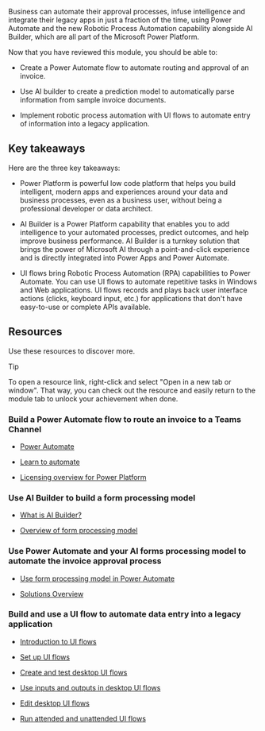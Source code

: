 Business can automate their approval processes, infuse intelligence and integrate their legacy apps in just a fraction of the time, using Power Automate and the new Robotic Process Automation capability alongside AI Builder, which are all part of the Microsoft Power Platform.

Now that you have reviewed this module, you should be able to:

- Create a Power Automate flow to automate routing and approval of an invoice.

- Use AI builder to create a prediction model to automatically parse information from sample invoice documents.

- Implement robotic process automation with UI flows to automate entry of information into a legacy application.

## Key takeaways

Here are the three key takeaways:


- Power Platform is  powerful low code platform that helps you build intelligent, modern apps and experiences around your data and business processes, even as a business user, without being a professional developer or data architect.

- AI Builder is a Power Platform capability that enables you to add intelligence to your automated processes, predict outcomes, and help improve business performance. AI Builder is a turnkey solution that brings the power of Microsoft AI through a point-and-click experience and is directly integrated into Power Apps and Power Automate.

- UI flows bring Robotic Process Automation (RPA) capabilities to Power Automate. You can use UI flows to automate repetitive tasks in Windows and Web applications. UI flows records and plays back user interface actions (clicks, keyboard input, etc.) for applications that don't have easy-to-use or complete APIs available.



## Resources

Use these resources to discover more.

> [!TIP]
> To open a resource link, right-click and select "Open in a new tab or window". That way, you can check out the resource and easily return to the module tab to unlock your achievement when done.

### Build a Power Automate flow to route an invoice to a Teams Channel

- [Power Automate](https://www.powerautomate.com?azure-portal=true)

- [Learn to automate](https://aka.ms/learntoautomate?azure-portal=true)

- [Licensing overview for Power Platform](https://docs.microsoft.com/power-platform/admin/pricing-billing-skus?azure-portal=true)


### Use AI Builder to build a form processing model

- [What is AI Builder?](https://docs.microsoft.com/ai-builder/overview?azure-portal=true)

- [Overview of form processing model](https://docs.microsoft.com/ai-builder/form-processing-model-overview?azure-portal=true)

### Use Power Automate and your AI forms processing model to automate the invoice approval process

- [Use form processing model in Power Automate](https://docs.microsoft.com/ai-builder/form-processing-model-in-flow?azure-portal=true)

- [Solutions Overview](https://docs.microsoft.com/power-automate/overview-solution-flows?azure-portal=true)

### Build and use a UI flow to automate data entry into a legacy application

- [Introduction to UI flows](https://docs.microsoft.com/power-automate/ui-flows/overview?azure-portal=true)

- [Set up UI flows](https://docs.microsoft.com/power-automate/ui-flows/setup?azure-portal=true)

- [Create and test desktop UI flows](https://docs.microsoft.com/power-automate/ui-flows/create-desktop?azure-portal=true)

- [Use inputs and outputs in desktop UI flows](https://docs.microsoft.com/power-automate/ui-flows/inputs-outputs-desktop?azure-portal=true)

- [Edit desktop UI flows](https://docs.microsoft.com/power-automate/ui-flows/edit-desktop?azure-portal=true)

- [Run attended and unattended UI flows](https://docs.microsoft.com/power-automate/ui-flows/run-ui-flow?azure-portal=true)
